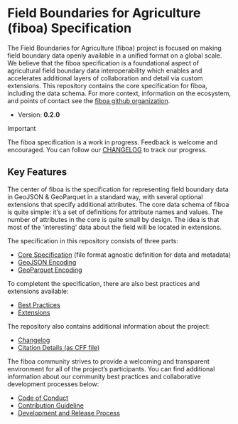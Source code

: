 # Field Boundaries for Agriculture (fiboa) Specification

The Field Boundaries for Agriculture (fiboa) project is focused on making field boundary data openly available in a unified format on a global scale.
We believe that the fiboa specification is a foundational aspect of agricultural field boundary data interoperability
which enables and accelerates additional layers of collaboration and detail via custom extensions.
This repository contains the core specification for fiboa, including the data schema.
For more context, information on the ecosystem, and points of contact see the
[fiboa github organization](https://github.com/fiboa/).

- Version: **0.2.0**

> [!IMPORTANT]  
> The fiboa specification is a work in progress.
> Feedback is welcome and encouraged.
> You can follow our [CHANGELOG](https://github.com/fiboa/specification/blob/main/CHANGELOG.md) to track our progress.

## Key Features

The center of fiboa is the specification for representing field boundary data in GeoJSON & GeoParquet in a standard way,
with several optional extensions that specify additional attributes.
The core data schema of fiboa is quite simple: it’s a set of definitions for attribute names and values.
The number of attributes in the core is quite small by design.
The idea is that most of the ‘interesting’ data about the field will be located in extensions.

The specification in this repository consists of three parts:

- [Core Specification](core/README.md)
  (file format agnostic definition for data and metadata)
- [GeoJSON Encoding](geojson/README.md)
- [GeoParquet Encoding](geoparquet/README.md)

To completent the specification, there are also best practices and extensions available:

- [Best Practices](best-practices/README.md)
- [Extensions](https://github.com/fiboa/extensions/)

The repository also contains additional information about the project:

- [Changelog](CHANGELOG.md)
- [Citation Details (as CFF file)](CITATION.cff)

The fiboa community strives to provide a welcoming and transparent environment for all of the project’s participants.
You can find additional information about our community best practices and collaborative development processes below:
  
- [Code of Conduct](CODE_OF_CONDUCT.md)
- [Contribution Guideline](CONTRIBUTING.md)
- [Development and Release Process](process.md)
